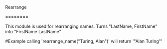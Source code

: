 Rearrange 

========

This module is used for rearranging names.
Turns "LastName, FirstName" into "FirstName LastName"

#Example calling 'rearrange_name("Turing, Alan")' will return '"Alan Turing"'


